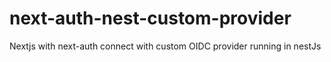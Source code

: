 # next-auth-nest-custom-provider
Nextjs with next-auth connect with custom OIDC provider running in nestJs
